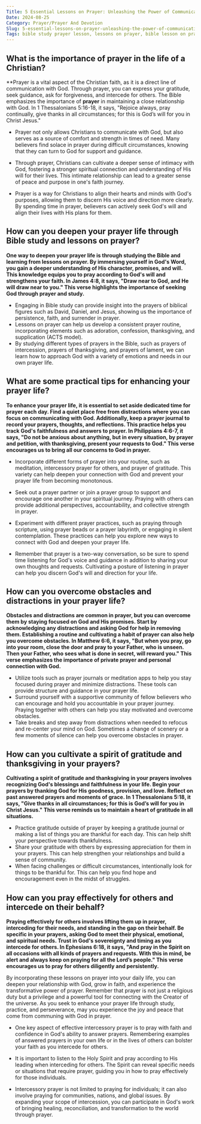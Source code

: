 ```yaml
---
Title: 5 Essential Lessons on Prayer: Unleashing the Power of Communication with God
Date: 2024-08-25
Category: Prayer/Prayer And Devotion
Slug: 5-essential-lessons-on-prayer-unleashing-the-power-of-communication-with-god
Tags: bible study prayer lesson, lessons on prayer, bible lesson on prayer, prayer lessons, prayer, prayer and devotion
---
```

## What is the importance of prayer in the life of a Christian?

**Prayer is a vital aspect of the Christian faith, as it is a direct line of communication with God. Through prayer, you can express your gratitude, seek guidance, ask for forgiveness, and intercede for others. The Bible emphasizes the importance of **prayer** in maintaining a close relationship with God. In 1 Thessalonians 5:16-18, it says, "Rejoice always, pray continually, give thanks in all circumstances; for this is God’s will for you in Christ Jesus."

- Prayer not only allows Christians to communicate with God, but also serves as a source of comfort and strength in times of need. Many believers find solace in prayer during difficult circumstances, knowing that they can turn to God for support and guidance.
  
- Through prayer, Christians can cultivate a deeper sense of intimacy with God, fostering a stronger spiritual connection and understanding of His will for their lives. This intimate relationship can lead to a greater sense of peace and purpose in one's faith journey.
  
- Prayer is a way for Christians to align their hearts and minds with God's purposes, allowing them to discern His voice and direction more clearly. By spending time in prayer, believers can actively seek God's will and align their lives with His plans for them.


## How can you deepen your prayer life through Bible study and lessons on prayer?

**One way to deepen your prayer life is through studying the Bible and learning from lessons on prayer. By immersing yourself in God's Word, you gain a deeper understanding of His character, promises, and will. This knowledge equips you to pray according to God's will and strengthens your faith. In James 4:8, it says, "Draw near to God, and He will draw near to you." This verse highlights the importance of seeking God through prayer and study.**

- Engaging in Bible study can provide insight into the prayers of biblical figures such as David, Daniel, and Jesus, showing us the importance of persistence, faith, and surrender in prayer.
- Lessons on prayer can help us develop a consistent prayer routine, incorporating elements such as adoration, confession, thanksgiving, and supplication (ACTS model).
- By studying different types of prayers in the Bible, such as prayers of intercession, prayers of thanksgiving, and prayers of lament, we can learn how to approach God with a variety of emotions and needs in our own prayer life.


## What are some practical tips for enhancing your prayer life?

**To enhance your prayer life, it is essential to set aside dedicated time for prayer each day. Find a quiet place free from distractions where you can focus on communicating with God. Additionally, keep a prayer journal to record your prayers, thoughts, and reflections. This practice helps you track God's faithfulness and answers to prayer. In Philippians 4:6-7, it says, "Do not be anxious about anything, but in every situation, by prayer and petition, with thanksgiving, present your requests to God." This verse encourages us to bring all our concerns to God in prayer.**

- Incorporate different forms of prayer into your routine, such as meditation, intercessory prayer for others, and prayer of gratitude. This variety can help deepen your connection with God and prevent your prayer life from becoming monotonous.
  
- Seek out a prayer partner or join a prayer group to support and encourage one another in your spiritual journey. Praying with others can provide additional perspectives, accountability, and collective strength in prayer.

- Experiment with different prayer practices, such as praying through scripture, using prayer beads or a prayer labyrinth, or engaging in silent contemplation. These practices can help you explore new ways to connect with God and deepen your prayer life. 

- Remember that prayer is a two-way conversation, so be sure to spend time listening for God's voice and guidance in addition to sharing your own thoughts and requests. Cultivating a posture of listening in prayer can help you discern God's will and direction for your life.


## How can you overcome obstacles and distractions in your prayer life?

**Obstacles and distractions are common in prayer, but you can overcome them by staying focused on God and His promises. Start by acknowledging any distractions and asking God for help in removing them. Establishing a routine and cultivating a habit of prayer can also help you overcome obstacles. In Matthew 6:6, it says, "But when you pray, go into your room, close the door and pray to your Father, who is unseen. Then your Father, who sees what is done in secret, will reward you." This verse emphasizes the importance of private prayer and personal connection with God.**

- Utilize tools such as prayer journals or meditation apps to help you stay focused during prayer and minimize distractions. These tools can provide structure and guidance in your prayer life.
- Surround yourself with a supportive community of fellow believers who can encourage and hold you accountable in your prayer journey. Praying together with others can help you stay motivated and overcome obstacles.
- Take breaks and step away from distractions when needed to refocus and re-center your mind on God. Sometimes a change of scenery or a few moments of silence can help you overcome obstacles in prayer.


## How can you cultivate a spirit of gratitude and thanksgiving in your prayers?

**Cultivating a spirit of gratitude and thanksgiving in your prayers involves recognizing God's blessings and faithfulness in your life. Begin your prayers by thanking God for His goodness, provision, and love. Reflect on past answered prayers and moments of grace. In 1 Thessalonians 5:18, it says, "Give thanks in all circumstances; for this is God’s will for you in Christ Jesus." This verse reminds us to maintain a heart of gratitude in all situations.**

- Practice gratitude outside of prayer by keeping a gratitude journal or making a list of things you are thankful for each day. This can help shift your perspective towards thankfulness.
- Share your gratitude with others by expressing appreciation for them in your prayers. This can help strengthen your relationships and build a sense of community.
- When facing challenges or difficult circumstances, intentionally look for things to be thankful for. This can help you find hope and encouragement even in the midst of struggles.


## How can you pray effectively for others and intercede on their behalf?

**Praying effectively for others involves lifting them up in prayer, interceding for their needs, and standing in the gap on their behalf. Be specific in your prayers, asking God to meet their physical, emotional, and spiritual needs. Trust in God's sovereignty and timing as you intercede for others. In Ephesians 6:18, it says, "And pray in the Spirit on all occasions with all kinds of prayers and requests. With this in mind, be alert and always keep on praying for all the Lord’s people." This verse encourages us to pray for others diligently and persistently.** 

By incorporating these lessons on prayer into your daily life, you can deepen your relationship with God, grow in faith, and experience the transformative power of prayer. Remember that prayer is not just a religious duty but a privilege and a powerful tool for connecting with the Creator of the universe. As you seek to enhance your prayer life through study, practice, and perseverance, may you experience the joy and peace that come from communing with God in prayer.

- One key aspect of effective intercessory prayer is to pray with faith and confidence in God's ability to answer prayers. Remembering examples of answered prayers in your own life or in the lives of others can bolster your faith as you intercede for others.

- It is important to listen to the Holy Spirit and pray according to His leading when interceding for others. The Spirit can reveal specific needs or situations that require prayer, guiding you in how to pray effectively for those individuals.

- Intercessory prayer is not limited to praying for individuals; it can also involve praying for communities, nations, and global issues. By expanding your scope of intercession, you can participate in God's work of bringing healing, reconciliation, and transformation to the world through prayer.
